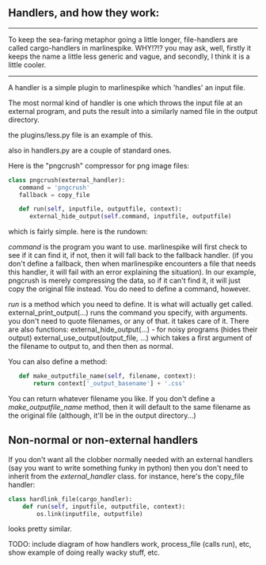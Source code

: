 ## Handlers, and how they work:
---

To keep the sea-faring metaphor going a little longer, file-handlers are called
cargo-handlers in marlinespike.  WHY!?!? you may ask, well, firstly it keeps
the name a little less generic and vague, and secondly, I think it is a little
cooler.

---


A handler is a simple plugin to marlinespike which 'handles' an input file.

The most normal kind of handler is one which throws the input file at an external
program, and puts the result into a similarly named file in the output directory.

the plugins/less.py file is an example of this.

also in handlers.py are a couple of standard ones.

Here is the "pngcrush" compressor for png image files:

```python
class pngcrush(external_handler):
   command = 'pngcrush'
   fallback = copy_file

   def run(self, inputfile, outputfile, context):
      external_hide_output(self.command, inputfile, outputfile)
```

which is fairly simple.  here is the rundown:

*command* is the program you want to use.  marlinespike will first check to see if it can find it,
  if not, then it will fall back to the fallback handler. (if you don't define a fallback, then
  when marlinespike encounters a file that needs this handler, it will fail with an error explaining
  the situation).  In our example, pngcrush is merely compressing the data, so if it can't find it,
  it will just copy the original file instead.  You do need to define a command, however.

*run* is a method which you need to define. It is what will actually get called.
  external_print_output(...) runs the command you specify, with arguments.  you don't need to quote
  filenames, or any of that.  it takes care of it.  There are also functions:
  external_hide_output(...) - for noisy programs (hides their output)
  external_use_output(output_file, ...) which takes a first argument of the filename to 
  output to, and then then as normal.

You can also define a method:

```python
   def make_outputfile_name(self, filename, context):
       return context['_output_basename'] + '.css'
```

You can return whatever filename you like.  If you don't define a *make_outputfile_name* method,
then it will default to the same filename as the original file (although, it'll be in the output directory...)

## Non-normal or non-external handlers

If you don't want all the clobber normally needed with an external handlers (say you 
want to write something funky in python) then you don't need to inherit from the 
*external_handler* class.  for instance, here's the copy_file handler:

```python
class hardlink_file(cargo_handler):
    def run(self, inputfile, outputfile, context):
        os.link(inputfile, outputfile)
```

looks pretty similar.  

TODO: include diagram of how handlers work, process_file (calls run), etc, show example of 
doing really wacky stuff, etc.

